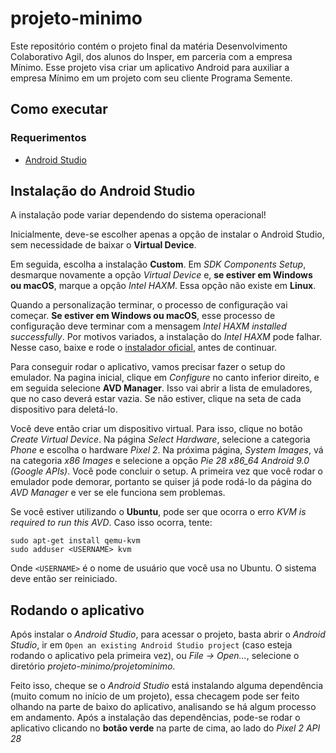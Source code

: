 # projeto-minimo
Este repositório contém o projeto final da matéria Desenvolvimento Colaborativo Agil, dos alunos do Insper, em parceria com a empresa Mínimo. Esse projeto visa criar um aplicativo Android para auxiliar a empresa Mínimo em um projeto com seu cliente Programa Semente.

## Como executar
### Requerimentos
- [Android Studio](https://developer.android.com/studio)

## Instalação do Android Studio
  A instalação pode variar dependendo do sistema operacional!
  
  Inicialmente, deve-se escolher apenas a opção de instalar o Android Studio, sem necessidade de baixar o **Virtual Device**.
  
  Em seguida, escolha a instalação **Custom**. Em *SDK Components Setup*, desmarque novamente a opção *Virtual Device* e, **se estiver em Windows ou macOS**, marque a opção *Intel HAXM*. Essa opção não existe em **Linux**.
  
  Quando a personalização terminar, o processo de configuração vai começar. **Se estiver em Windows ou macOS**, esse processo de configuração deve terminar com a mensagem *Intel HAXM installed successfully*. Por motivos variados, a instalação do *Intel HAXM* pode falhar. Nesse caso, baixe e rode o [instalador oficial](https://github.com/intel/haxm/releases/tag/v7.6.1), antes de continuar.
  
  Para conseguir rodar o aplicativo, vamos precisar fazer o setup do emulador. Na pagina inicial, clique em *Configure* no canto inferior direito, e em seguida selecione **AVD Manager**. Isso vai abrir a lista de emuladores, que no caso deverá estar vazia. Se não estiver, clique na seta de cada dispositivo para deletá-lo. 
  
  Você deve então criar um dispositivo virtual. Para isso, clique no botão *Create Virtual Device*. Na página *Select Hardware*, selecione a categoria *Phone* e escolha o hardware *Pixel 2*. Na próxima página, *System Images*, vá na categoria *x86 Images* e selecione a opção *Pie 28 x86_64 Android 9.0 (Google APIs)*. Você pode concluir o setup. A primeira vez que você rodar o emulador pode demorar, portanto se quiser já pode rodá-lo da página do *AVD Manager* e ver se ele funciona sem problemas. 
  
  Se você estiver utilizando o **Ubuntu**, pode ser que ocorra o erro *KVM is required to run this AVD*. Caso isso ocorra, tente:
  ```
  sudo apt-get install qemu-kvm
  sudo adduser <USERNAME> kvm
  ```
  Onde `<USERNAME>` é o nome de usuário que você usa no Ubuntu. O sistema deve então ser reiniciado.

## Rodando o aplicativo
Após instalar o *Android Studio*, para acessar o projeto, basta abrir o *Android Studio*, ir em `Open an existing Android Studio project` (caso esteja rodando o aplicativo pela primeira vez), ou *File → Open...*, selecione o diretório *projeto-minimo/projetominimo*.

Feito isso, cheque se o *Android Studio* está instalando alguma dependência (muito comum no início de um projeto), essa checagem pode ser feito olhando na parte de baixo do aplicativo, analisando se há algum processo em andamento. Após a instalação das dependências, pode-se rodar o aplicativo clicando no **botão verde** na parte de cima, ao lado do *Pixel 2 API 28*
